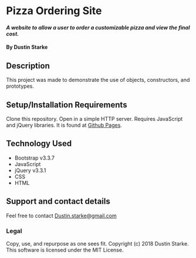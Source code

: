 # Pizza Ordering Site

#### _A website to allow a user to order a customizable pizza and view the final cost._

#### By Dustin Starke

## Description

This project was made to demonstrate the use of objects, constructors, and prototypes.

## Setup/Installation Requirements

Clone this repository. Open in a simple HTTP server. Requires JavaScript and jQuery libraries. It is found at [Github Pages](https://dustgit.github.io/pizza-order).

## Technology Used

* Bootstrap v3.3.7
* JavaScript
* jQuery v3.3.1
* CSS
* HTML

## Support and contact details

Feel free to contact Dustin.starke@gmail.com

### Legal

Copy, use, and repurpose as one sees fit. Copyright (c) 2018 Dustin Starke.
This software is licensed under the MIT License.
